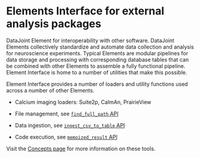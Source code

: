 # Elements Interface for external analysis packages

DataJoint Element for interoperability with other software. DataJoint Elements
collectively standardize and automate data collection and analysis for neuroscience
experiments. Typical Elements are modular pipelines for data storage and processing with
corresponding database tables that can be combined with other Elements to assemble a
fully functional pipeline. Element Interface is home to a number of utilities that make
this possible. 

Element Interface provides a number of loaders and utility functions used across 
a number of other Elements.

- Calcium imaging loaders: Suite2p, CaImAn, PrairieView
  
- File management, see [`find_full_path` API](./api/element_interface/utils/#element_interface.utils.find_full_path)

- Data ingestion, see [`ingest_csv_to_table` API](./api/element_interface/utils/#element_interface.utils.ingest_csv_to_table)

- Code execution, see [`memoized_result` API](./api/element_interface/utils/#element_interface.utils.memoized_result)

Visit the [Concepts page](./concepts.md) for more information on these tools.
